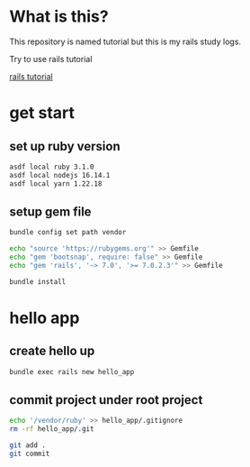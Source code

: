 # What is this?

This repository is named tutorial but this is my rails study logs.

Try to use rails tutorial

[rails tutorial](https://railstutorial.jp/chapters/beginning?version=6.0)

# get start

## set up ruby version

```bash
asdf local ruby 3.1.0
asdf local nodejs 16.14.1
asdf local yarn 1.22.18
```

## setup gem file

```bash
bundle config set path vendor

echo "source 'https://rubygems.org'" >> Gemfile
echo "gem 'bootsnap', require: false" >> Gemfile
echo "gem 'rails', '~> 7.0', '>= 7.0.2.3'" >> Gemfile

bundle install
```

# hello app

## create hello up

```bash
bundle exec rails new hello_app
```

## commit project under root project

```bash
echo '/vendor/ruby' >> hello_app/.gitignore
rm -rf hello_app/.git

git add .
git commit
```
